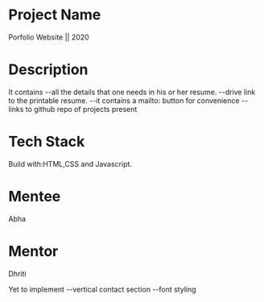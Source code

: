 # Project Name
Porfolio Website || 2020

# Description

It contains 
--all the details that one needs in his or her resume. 
--drive link to the printable resume. 
--it contains a mailto: button for convenience 
--links to github repo of projects present

# Tech Stack
Build with:HTML,CSS and Javascript.

# Mentee
Abha

# Mentor
Dhriti


Yet to implement 
--vertical contact section 
--font styling
